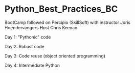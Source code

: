 # Python_Best_Practices_BC

BootCamp followed on Percipio (SkillSoft) with instructor Joris Hoendervangers
Host Chris Keenan

Day 1: "Pythonic" code

Day 2: Robust code

Day 3: Code reuse (object oriented programming)

Day 4: Intermediate Python
